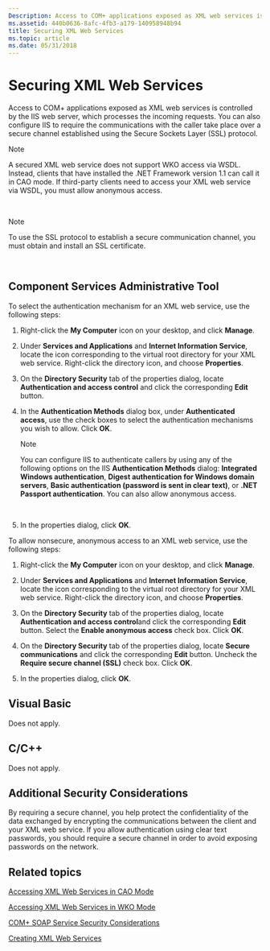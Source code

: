 ```yaml
---
Description: Access to COM+ applications exposed as XML web services is controlled by the IIS web server, which processes the incoming requests.
ms.assetid: 440b0636-8afc-4fb3-a179-140958948b94
title: Securing XML Web Services
ms.topic: article
ms.date: 05/31/2018
---
```


# Securing XML Web Services

Access to COM+ applications exposed as XML web services is controlled by the IIS web server, which processes the incoming requests. You can also configure IIS to require the communications with the caller take place over a secure channel established using the Secure Sockets Layer (SSL) protocol.

> [!Note]  
> A secured XML web service does not support WKO access via WSDL. Instead, clients that have installed the .NET Framework version 1.1 can call it in CAO mode. If third-party clients need to access your XML web service via WSDL, you must allow anonymous access.

 

> [!Note]  
> To use the SSL protocol to establish a secure communication channel, you must obtain and install an SSL certificate.

 

## Component Services Administrative Tool

To select the authentication mechanism for an XML web service, use the following steps:

1.  Right-click the **My Computer** icon on your desktop, and click **Manage**.

2.  Under **Services and Applications** and **Internet Information Service**, locate the icon corresponding to the virtual root directory for your XML web service. Right-click the directory icon, and choose **Properties**.

3.  On the **Directory Security** tab of the properties dialog, locate **Authentication and access control** and click the corresponding **Edit** button.

4.  In the **Authentication Methods** dialog box, under **Authenticated access**, use the check boxes to select the authentication mechanisms you wish to allow. Click **OK**.

    > [!Note]  
    > You can configure IIS to authenticate callers by using any of the following options on the IIS **Authentication Methods** dialog: **Integrated Windows authentication**, **Digest authentication for Windows domain servers**, **Basic authentication (password is sent in clear text)**, or **.NET Passport authentication**. You can also allow anonymous access.

     

5.  In the properties dialog, click **OK**.

To allow nonsecure, anonymous access to an XML web service, use the following steps:

1.  Right-click the **My Computer** icon on your desktop, and click **Manage**.

2.  Under **Services and Applications** and **Internet Information Service**, locate the icon corresponding to the virtual root directory for your XML web service. Right-click the directory icon, and choose **Properties**.

3.  On the **Directory Security** tab of the properties dialog, locate **Authentication and access control**and click the corresponding **Edit** button. Select the **Enable anonymous access** check box. Click **OK**.

4.  On the **Directory Security** tab of the properties dialog, locate **Secure communications** and click the corresponding **Edit** button. Uncheck the **Require secure channel (SSL)** check box. Click **OK**.

5.  In the properties dialog, click **OK**.

## Visual Basic

Does not apply.

## C/C++

Does not apply.

## Additional Security Considerations

By requiring a secure channel, you help protect the confidentiality of the data exchanged by encrypting the communications between the client and your XML web service. If you allow authentication using clear text passwords, you should require a secure channel in order to avoid exposing passwords on the network.

## Related topics

<dl> <dt>

[Accessing XML Web Services in CAO Mode](accessing-xml-web-services-in-cao-mode.md)
</dt> <dt>

[Accessing XML Web Services in WKO Mode](accessing-xml-web-services-in-wko-mode.md)
</dt> <dt>

[COM+ SOAP Service Security Considerations](com--soap-service-security-considerations.md)
</dt> <dt>

[Creating XML Web Services](creating-xml-web-services.md)
</dt> </dl>

 

 



